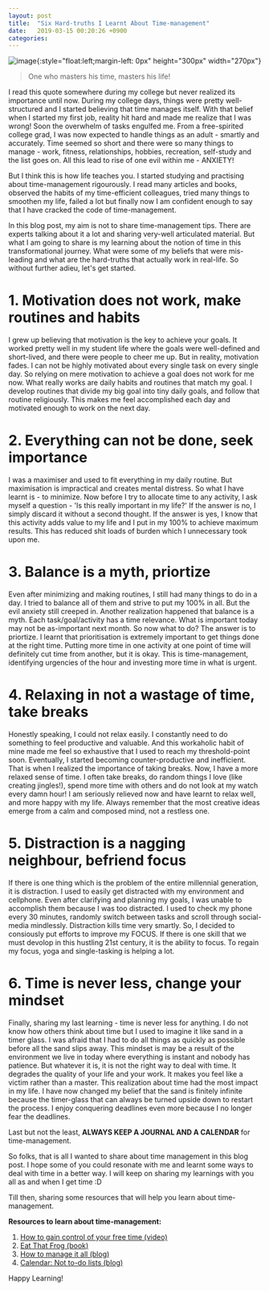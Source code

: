 ```yaml
---
layout: post
title:  "Six Hard-truths I Learnt About Time-management"
date:   2019-03-15 00:20:26 +0900
categories: 
---
```

![image]({{site.url}}{{site.baseurl}}/assets/images/Time_Management_Cartoon.svg){:style="float:left;margin-left: 0px" height="300px" width="270px"}


> One who masters his time, masters his life!

I read this quote somewhere during my college but never realized its importance until now. During my college days, things were pretty well-structured and I started believing that time manages itself. With that belief when I started my first job, reality hit hard and made me realize that I was wrong! Soon the overwhelm of tasks engulfed me. From a free-spirited college grad, I was now expected to handle things as an adult - smartly and accurately. Time seemed so short and there were so many things to manage - work, fitness, relationships, hobbies, recreation, self-study and the list goes on. All this lead to rise of one evil within me - ANXIETY!

But I think this is how life teaches you. I started studying and practising about time-management rigourously. I read many articles and books, observed the habits of my time-efficient colleagues, tried many things to smoothen my life, failed a lot but finally now I am confident enough to say that I have cracked the code of time-management. 

In this blog post, my aim is not to share time-management tips. There are experts talking about it a lot and sharing very-well articulated material. But what I am going to share is my learning about the notion of time in this transformational journey. What were some of my beliefs that were mis-leading and what are the hard-truths that actually work in real-life. So without further adieu, let's get started.


# 1. Motivation does not work, make routines and habits 
I grew up believing that motivation is the key to achieve your goals. It worked pretty well in my student life where the goals were well-defined and short-lived, and there were people to cheer me up. But in reality, motivation fades. I can not be highly motivated about every single task on every single day. So relying on mere motivation to achieve a goal does not work for me now. What really works are daily habits and routines that match my goal. I develop routines that divide my big goal into tiny daily goals, and follow that routine religiously. This makes me feel accomplished each day and motivated enough to work on the next day. 

# 2. Everything can not be done, seek importance
I was a maximiser and used to fit everything in my daily routine. But maximisation is impractical and creates mental distress. So what I have learnt is - to minimize. Now before I try to allocate time to any activity, I ask myself a question - 'Is this really important in my life?' If the answer is no, I simply discard it without a second thought. If the answer is yes, I know that this activity adds value to my life and I put in my 100% to achieve maximum results. This has reduced shit loads of burden which I unnecessary took upon me. 

 
# 3. Balance is a myth, priortize
Even after minimizing and making routines, I still had many things to do in a day. I tried to balance all of them and strive to put my 100% in all. But the evil anxiety still creeped in. Another realization happened that balance is a myth. Each task/goal/activity has a time relevance. What is important today may not be as-important next month.  So now what to do? The answer is to priortize. I learnt that prioritisation is extremely important to get things done at the right time. Putting more time in one activity at one point of time will definitely cut time from another, but it is okay. This is time-management, identifying urgencies of the hour and investing more time in what is urgent. 

# 4. Relaxing in not a wastage of time, take breaks
Honestly speaking, I could not relax easily. I constantly need to do something to feel productive and valuable. And this workaholic habit of mine made me feel so exhaustive that I used to reach my threshold-point soon.  Eventually, I started becoming counter-productive and inefficient. That is when I realized the importance of taking breaks. Now, I have a more relaxed sense of time. I often take breaks, do random things I love (like creating jingles!), spend more time with others and do not look at my watch every damn hour! I am seriously relieved now and have learnt to relax well, and more happy with my life. Always remember that the most creative ideas emerge from a calm and composed mind, not a restless one.

# 5. Distraction is a nagging neighbour, befriend focus
If there is one thing which is the problem of the entire millennial generation, it is distraction. I used to easily get distracted with my environment and cellphone. Even after clarifying and planning my goals, I was unable to accomplish them because I was too distracted. I used to check my phone every 30 minutes, randomly switch between tasks and scroll through social-media mindlessly. Distraction kills time very smartly. So, I decided to consiously put efforts to improve my FOCUS. If there is one skill that we must devolop in this hustling 21st century, it is the ability to focus. To regain my focus, yoga and single-tasking is helping a lot.

# 6. Time is never less, change your mindset
Finally, sharing  my last learning - time is never less for anything. I do not know how others think about time but I used to imagine it like sand in a timer glass. I was afraid that I had to do all things as quickly as possible before all the sand slips away. This mindset is may be a result of the environment we live in today where everything is instant and nobody has patience. But whatever it is, it is not the right way to deal with time. It degrades the quality of your life and your work. It makes you feel like a victim rather than a master. This realization about time had the most impact in my life.  I have now changed my belief that the sand is finitely infinite because the timer-glass that can always be turned upside down to restart the process. I enjoy conquering deadlines even more because I no longer fear the deadlines.

Last but not the least, **ALWAYS KEEP A JOURNAL AND A CALENDAR** for time-management.

So folks, that is all I wanted to share about time management in this blog post. I hope some of you could resonate with me and learnt some ways to deal with time in a better way. I will keep on sharing my learnings with you all as and when I get time :D 

Till then, sharing some resources that will help you learn about time-management.

**Resources to learn about time-management:**

1. [How to gain control of your free time (video)](https://www.youtube.com/watch?v=n3kNlFMXslo)
2. [Eat That Frog (book)](https://www.amazon.in/Eat-That-Frog-Great-Procrastinating/dp/152309513X/ref=sr_1_1?ie=UTF8&qid=1552734494&sr=8-1&keywords=eat+that+frog)
3. [How to manage it all (blog)](https://www.livinglikeleila.com/manage-work-side-hustles-eating-healthy-staying-fit-relationships-etc/)
4. [Calendar: Not to-do lists (blog)](https://blog.usejournal.com/calendar-in-stead-of-to-do-lists-9ada86a512dd)

Happy Learning!